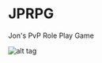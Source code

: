 JPRPG
=====

Jon's PvP Role Play Game



![alt tag](http://anonmgur.com/up/b3e469c95251b274ea0d6332d0c25e28.png)
